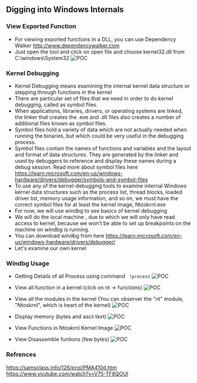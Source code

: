 ## Digging into Windows Internals
### View Exported Function
- For viewing exported functions in a DLL, you can use Dependency Walker http://www.dependencywalker.com
- Just open the tool and click on open file and choose kernel32.dll from C:\windows\System32
![POC](https://github.com/SecTheBit/Windows-Internals/assets/46895441/093d2c22-0b7c-4da9-b768-60cd0ec0e9a3)

### Kernel Debugging
- Kernel Debugging means examining the internal kernel data structure or stepping through functions in the kernel
- There are particular set of files that we need in order to do kernel debugging, called as symbol files.
- When applications, libraries, drivers, or operating systems are linked, the linker that creates the .exe and .dll files also creates a number of additional files known as symbol files.
- Symbol files hold a variety of data which are not actually needed when running the binaries, but which could be very useful in the debugging process.
- Symbol files contain the names of functions and variables and the layout and format of data structures. They are generated by the linker and used by debuggers to reference and display these 
  names during a debug session. Read more about symbol files here https://learn.microsoft.com/en-us/windows-hardware/drivers/debugger/symbols-and-symbol-files
- To use any of the kernel-debugging tools to examine internal Windows kernel data structures such as the process list, thread blocks, loaded driver list, memory usage information, and so on, 
  we must have the correct symbol files for at least the kernel image, Ntoskrnl.exe
- For now, we will use windbg to see basics of kernel debugging
- We will do the local machine , due to which we will only have read access to kernel, because we won't be able to set up breakpoints on the machine on windbg is running.
- You can download windbg from here https://learn.microsoft.com/en-us/windows-hardware/drivers/debugger/
- Let's examine our own kernel

### Windbg Usage

* Getting Details of all Process using command ``` !process```
![POC](https://github.com/SecTheBit/Windows-Internals/assets/46895441/f14e22fc-9d06-47fd-a4fe-427adf7b8624)

* View all function in a kernel (click on nt -> functions)
![POC](https://github.com/SecTheBit/Windows-Internals/assets/46895441/93f08086-8f6c-4cb8-aa17-418db08a7512)

* View all the modules in the kernel (You can observer the "nt" module, "Ntoskrnl", which is heart of the kernel)
![POC](https://github.com/SecTheBit/Windows-Internals/assets/46895441/7e3b1e35-2d09-4129-8395-f07447d2d4f1)

* Display memory (bytes and ascii text)
![POC](https://github.com/SecTheBit/Windows-Internals/assets/46895441/fd24760e-54e9-4b4e-9bac-054e60bdc219)

* View Functions in Ntoskrnl Kernel Image
![POC](https://github.com/SecTheBit/Windows-Internals/assets/46895441/5a3890cc-c8d9-46ff-bd9f-8253f725e4a3)

* View Disassemble funtions (few bytes)
![POC](https://github.com/SecTheBit/Windows-Internals/assets/46895441/1a840017-a9c4-48a0-98ce-787b5535394d)

### Refrences
https://samsclass.info/126/proj/PMA410d.htm
https://www.youtube.com/watch?v=V75-TF8QOUI







  
